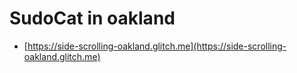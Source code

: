 #  SudoCat in oakland

* [https://side-scrolling-oakland.glitch.me](https://side-scrolling-oakland.glitch.me)
